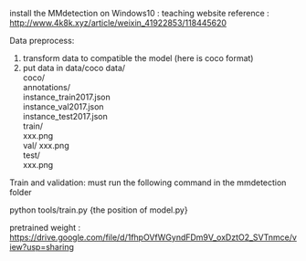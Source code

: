 install the MMdetection on Windows10 : teaching website
                reference : http://www.4k8k.xyz/article/weixin_41922853/118445620

Data preprocess:
  1. transform data to compatible the model (here is coco format)
  2. put data in data/coco
  data/  
  coco/  
    annotations/  
          instance_train2017.json  
          instance_val2017.json       
          instance_test2017.json       
     train/  
          xxx.png         
     val/
          xxx.png      
     test/  
          xxx.png  


Train and validation:
  must run the following command in the mmdetection folder
  
  python tools/train.py {the position of model.py}





pretrained weight : 
  https://drive.google.com/file/d/1fhpOVfWGyndFDm9V_oxDztO2_SVTnmce/view?usp=sharing
